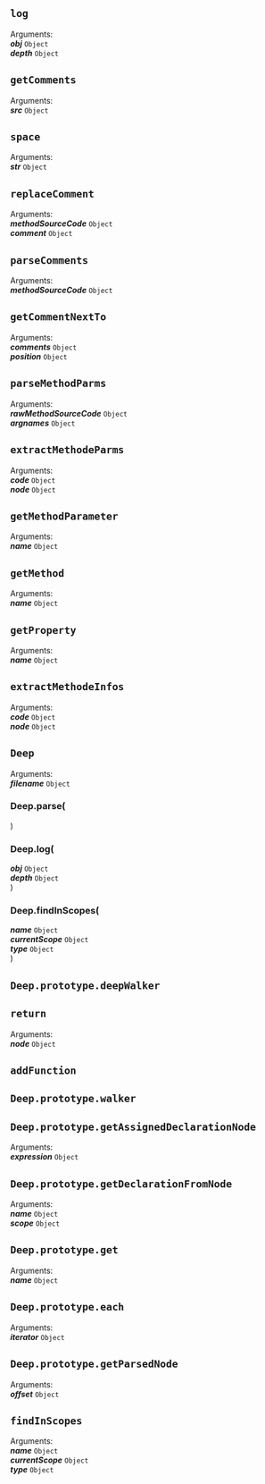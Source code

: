 ## ```log```   Arguments:  ***obj*** ```Object```  ***depth*** ```Object```  ## ```getComments```   Arguments:  ***src*** ```Object```  ## ```space```   Arguments:  ***str*** ```Object```  ## ```replaceComment```   Arguments:  ***methodSourceCode*** ```Object```  ***comment*** ```Object```  ## ```parseComments```   Arguments:  ***methodSourceCode*** ```Object```  ## ```getCommentNextTo```   Arguments:  ***comments*** ```Object```  ***position*** ```Object```  ## ```parseMethodParms```   Arguments:  ***rawMethodSourceCode*** ```Object```  ***argnames*** ```Object```  ## ```extractMethodeParms```   Arguments:  ***code*** ```Object```  ***node*** ```Object```  ## ```getMethodParameter```   Arguments:  ***name*** ```Object```  ## ```getMethod```   Arguments:  ***name*** ```Object```  ## ```getProperty```   Arguments:  ***name*** ```Object```  ## ```extractMethodeInfos```   Arguments:  ***code*** ```Object```  ***node*** ```Object```  ## ```Deep```   Arguments:  ***filename*** ```Object```  ### Deep.parse()  ### Deep.log(***obj*** ```Object```  ***depth*** ```Object```  )  ### Deep.findInScopes(***name*** ```Object```  ***currentScope*** ```Object```  ***type*** ```Object```  )  ## ```Deep.prototype.deepWalker```   ## ```return```   Arguments:  ***node*** ```Object```  ## ```addFunction```   ## ```Deep.prototype.walker```   ## ```Deep.prototype.getAssignedDeclarationNode```   Arguments:  ***expression*** ```Object```  ## ```Deep.prototype.getDeclarationFromNode```   Arguments:  ***name*** ```Object```  ***scope*** ```Object```  ## ```Deep.prototype.get```   Arguments:  ***name*** ```Object```  ## ```Deep.prototype.each```   Arguments:  ***iterator*** ```Object```  ## ```Deep.prototype.getParsedNode```   Arguments:  ***offset*** ```Object```  ## ```findInScopes```   Arguments:  ***name*** ```Object```  ***currentScope*** ```Object```  ***type*** ```Object```  